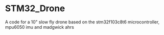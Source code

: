 # STM32_Drone
A code for a 10" slow fly drone based on the stm32f103c8t6 microcontroller, mpu6050 imu and madgwick ahrs
